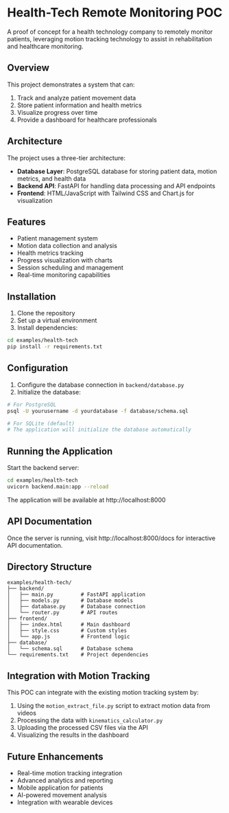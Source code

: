 # Health-Tech Remote Monitoring POC

A proof of concept for a health technology company to remotely monitor patients, leveraging motion tracking technology to assist in rehabilitation and healthcare monitoring.

## Overview

This project demonstrates a system that can:

1. Track and analyze patient movement data
2. Store patient information and health metrics
3. Visualize progress over time
4. Provide a dashboard for healthcare professionals

## Architecture

The project uses a three-tier architecture:

- **Database Layer**: PostgreSQL database for storing patient data, motion metrics, and health data
- **Backend API**: FastAPI for handling data processing and API endpoints
- **Frontend**: HTML/JavaScript with Tailwind CSS and Chart.js for visualization

## Features

- Patient management system
- Motion data collection and analysis
- Health metrics tracking
- Progress visualization with charts
- Session scheduling and management
- Real-time monitoring capabilities

## Installation

1. Clone the repository
2. Set up a virtual environment
3. Install dependencies:

```bash
cd examples/health-tech
pip install -r requirements.txt
```

## Configuration

1. Configure the database connection in `backend/database.py`
2. Initialize the database:

```bash
# For PostgreSQL
psql -U yourusername -d yourdatabase -f database/schema.sql

# For SQLite (default)
# The application will initialize the database automatically
```

## Running the Application

Start the backend server:

```bash
cd examples/health-tech
uvicorn backend.main:app --reload
```

The application will be available at http://localhost:8000

## API Documentation

Once the server is running, visit http://localhost:8000/docs for interactive API documentation.

## Directory Structure

```
examples/health-tech/
├── backend/
│   ├── main.py         # FastAPI application
│   ├── models.py       # Database models
│   ├── database.py     # Database connection
│   └── router.py       # API routes
├── frontend/
│   ├── index.html      # Main dashboard
│   ├── style.css       # Custom styles
│   └── app.js          # Frontend logic
├── database/
│   └── schema.sql      # Database schema
└── requirements.txt    # Project dependencies
```

## Integration with Motion Tracking

This POC can integrate with the existing motion tracking system by:

1. Using the `motion_extract_file.py` script to extract motion data from videos
2. Processing the data with `kinematics_calculator.py`
3. Uploading the processed CSV files via the API
4. Visualizing the results in the dashboard

## Future Enhancements

- Real-time motion tracking integration
- Advanced analytics and reporting
- Mobile application for patients
- AI-powered movement analysis
- Integration with wearable devices